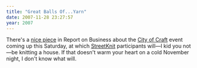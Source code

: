 ```yaml
---
title: "Great Balls Of...Yarn"
date: 2007-11-28 23:27:57
year: 2007
---
```

There's a <a href="http://www.theglobeandmail.com/servlet/story/RTGAM.20071126.wsb-citycraft1126/BNStory/specialSmallBusiness">nice piece</a> in Report on Business about the <a href="http://www.cityofcraft.com/">City of Craft</a> event coming up this Saturday, at which <a href="http://www.streetknit.ca">StreetKnit</a> participants will—I kid you not—be knitting a house.  If that doesn't warm your heart on a cold November night, I don't know what will.

